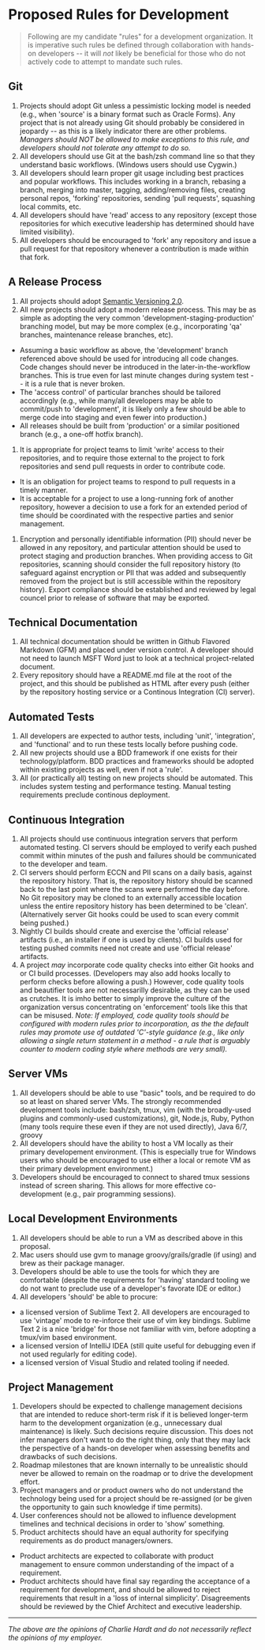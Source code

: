 
# Proposed Rules for Development

> Following are my candidate "rules" for a development organization.  It is imperative such rules be defined through collaboration with hands-on developers \-- it will _not_ likely be beneficial for those who do not actively code to attempt to mandate such rules.

## Git

1. Projects should adopt Git unless a pessimistic locking model is needed (e.g., when 'source' is a binary format such as Oracle Forms). Any project that is not already using Git should probably be considered in jeopardy -- as this is a likely indicator there are other problems.  _Managers should NOT be allowed to make exceptions to this rule, and developers should not tolerate any attempt to do so._
1. All developers should use Git at the bash/zsh command line so that they understand basic workflows. (Windows users should use Cygwin.)
1. All developers should learn proper git usage including best practices and popular workflows. This includes working in a branch, rebasing a branch, merging into master, tagging, adding/removing files, creating personal repos, 'forking' repositories, sending 'pull requests', squashing local commits, etc.
1. All developers should have 'read' access to any repository (except those repositories for which executive leadership has determined should have limited visibility).
1. All developers should be encouraged to 'fork' any repository and issue a pull request for that repository whenever a contribution is made within that fork.

## A Release Process

1. All projects should adopt [Semantic Versioning 2.0](http://semver.org). 
1. All new projects should adopt a modern release process. This may be as simple as adopting the very common 'development-staging-production' branching model, but may be more complex (e.g., incorporating 'qa' branches, maintenance release branches, etc).
 - Assuming a basic workflow as above, the 'development' branch referenced above should be used for introducing all code changes. Code changes should never be introduced in the later-in-the-workflow branches. This is true even for last minute changes during system test -- it is a rule that is never broken.
 - The 'access control' of particular branches should be tailored accordingly (e.g., while many/all developers may be able to commit/push to 'development', it is likely only a few should be able to merge code into staging and even fewer into production.)
 - All releases should be built from 'production' or a similar positioned branch (e.g., a one-off hotfix branch).
1. It is appropriate for project teams to limit 'write' access to their repositories, and to require those external to the project to fork repositories and send pull requests in order to contribute code.
 - It is an obligation for project teams to respond to pull requests in a timely manner.
 - It is acceptable for a project to use a long-running fork of another repository, however a decision to use a fork for an extended period of time should be coordinated with the respective parties and senior management.
1. Encryption and personally identifiable information (PII) should never be allowed in any repository, and particular attention should be used to protect staging and production branches.  When providing access to Git repositories, scanning should consider the full repository history (to safeguard against encryption or PII that was added and subsequently removed from the project but is still accessible within the repository history). Export compliance should be established and reviewed by legal councel prior to release of software that may be exported.

## Technical Documentation

1. All technical documentation should be written in Github Flavored Markdown (GFM) and placed under version control. A developer should not need to launch MSFT Word just to look at a technical project-related document.
1. Every repository should have a README.md file at the root of the project, and this should be published as HTML after every push (either by the repository hosting service or a Continous Integration (CI) server).

## Automated Tests

1. All developers are expected to author tests, including 'unit', 'integration', and 'functional' and to run these tests locally before pushing code.
1. All new projects should use a BDD framework if one exists for their technology/platform. BDD practices and frameworks should be adopted within existing projects as well, even if not a 'rule'.
1. All (or practically all) testing on new projects should be automated. This includes system testing and performance testing. Manual testing requirements preclude continous deployment. 

## Continuous Integration

1. All projects should use continuous integration servers that perform automated testing. CI servers should be employed to verify each pushed commit within minutes of the push and failures should be communicated to the developer and team.
1. CI servers should perform ECCN and PII scans on a daily basis, against the repository history. That is, the repository history should be scanned back to the last point where the scans were performed the day before. No Git repository may be cloned to an externally accessible location unless the entire repository history has been determined to be 'clean'. (Alternatively server Git hooks could be used to scan every commit being pushed.)
1. Nightly CI builds should create and exercise the 'official release' artifacts (i.e., an installer if one is used by clients). CI builds used for testing pushed commits need not create and use 'official release' artifacts.
1. A project *may* incorporate code quality checks into either Git hooks and or CI build processes. (Developers may also add hooks locally to perform checks before allowing a push.) However, code quality tools and beautifier tools are not necessarilly desirable, as they can be used as crutches. It is imho better to simply improve the culture of the organization versus concentrating on 'enforcement' tools like this that can be misused. _Note: If employed, code quality  tools should be configured with modern rules prior to incorporation, as the the default rules may promote use of outdated 'C'-style guidance (e.g., like only allowing a single return statement in a method - a rule that is arguably counter to modern coding style where methods are very small)._

## Server VMs

1. All developers should be able to use "basic" tools, and be required to do so at least on shared server VMs. The strongly recommended development tools include: bash/zsh, tmux, vim (with the broadly-used plugins and commonly-used customizations), git, Node.js, Ruby, Python (many tools require these even if they are not used directly), Java 6/7, groovy
1. All developers should have the ability to host a VM locally as their primary developement environment. (This is especially true for Windows users who should be encouraged to use either a local or remote VM as their primary development environment.)
1. Developers should be encouraged to connect to shared tmux sessions instead of screen sharing. This allows for more effective co-development (e.g., pair programming sessions).

## Local Development Environments

1. All developers should be able to run a VM as described above in this proposal.
1. Mac users should use gvm to manage groovy/grails/gradle (if using) and brew as their package manager.
1. Developers should be able to use the tools for which they are comfortable (despite the requirements for 'having' standard tooling we do not want to preclude use of a developer's favorate IDE or editor.)
1. All developers 'should' be able to procure:
  - a licensed version of Sublime Text 2. All developers are encouraged to use 'vintage' mode to re-inforce their use of vim key bindings. Sublime Text 2 is a nice 'bridge' for those not familiar with vim, before adopting a tmux/vim based environment.
  - a licensed version of IntelliJ IDEA (still quite useful for debugging even if not used regularly for editing code).
  - a licensed version of Visual Studio and related tooling if needed.

## Project Management

1. Developers should be expected to challenge management decisions that are intended to reduce short-term risk if it is believed longer-term harm to the development organization (e.g., unnecessary dual maintenance) is likely. Such decisions require discussion. This does not infer managers don't want to do the right thing, only that they may lack the perspective of a hands-on developer when assessing benefits and drawbacks of such decisions. 
1. Roadmap milestones that are known internally to be unrealistic should never be allowed to remain on the roadmap or to drive the development effort.
1. Project managers and or product owners who do not understand the technology being used for a project should be re-assigned (or be given the opportunity to gain such knowledge if time permits).
1. User conferences should not be allowed to influence development timelines and technical decisions in order to 'show' something.
1. Product architects should have an equal authority for specifying requirements as do product managers/owners.
 - Product architects are expected to collaborate with product management to ensure common understanding of the impact of a requirement.
 - Product architects should have final say regarding the acceptance of a requirement for development, and should be allowed to reject requirements that result in a 'loss of internal simplicity'. Disagreements should be reviewed by the Chief Architect and executive leadership.

----

_The above are the opinions of Charlie Hardt and do not necessarily reflect the opinions of my employer._

